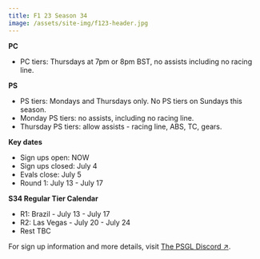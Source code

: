 ```yaml
---
title: F1 23 Season 34
image: /assets/site-img/f123-header.jpg
---
```


**PC**

* PC tiers: Thursdays at 7pm or 8pm BST, no assists including no racing line.

**PS**

* PS tiers: Mondays and Thursdays only. No PS tiers on Sundays this season.
* Monday PS tiers: no assists, including no racing line.
* Thursday PS tiers: allow assists - racing line, ABS, TC, gears.

**Key dates**

* Sign ups open: NOW
* Sign ups closed: July 4
* Evals close: July 5
* Round 1: July 13 - July 17

**S34 Regular Tier Calendar**

* R1: Brazil - July 13 - July 17
* R2: Las Vegas - July 20 - July 24
* Rest TBC

For sign up information and more details, visit <a href="https://premiersimgl.com/discord" title="Sign-up on Discord" rel="noopener" target="_blank">The PSGL Discord&nbsp;↗</a>.
